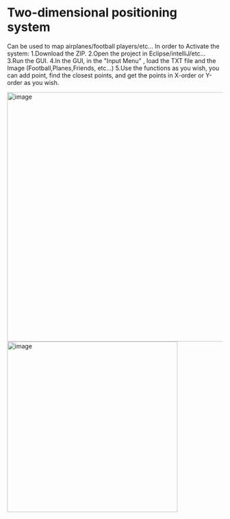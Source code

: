 # Two-dimensional positioning system
 Can be used to map airplanes/football players/etc...
In order to Activate the system:
1.Download the ZIP.
2.Open the project in Eclipse/intelliJ/etc...
3.Run the GUI.
4.In the GUI, in the "Input Menu" , load the TXT file and the Image (Football,Planes,Friends, etc...)
5.Use the functions as you wish, you can add point, find the closest points, and get the points in X-order or Y-order as you wish.

<img width="582" alt="image" src="https://github.com/Idan1414/Two-dimensional-positioning-system/assets/133697418/d1840518-37bf-4216-a80b-9b30d389b892">
<img width="398" alt="image" src="https://github.com/Idan1414/Two-dimensional-positioning-system/assets/133697418/6eb968c2-0636-496e-8b9b-55a91c7c0e53">
